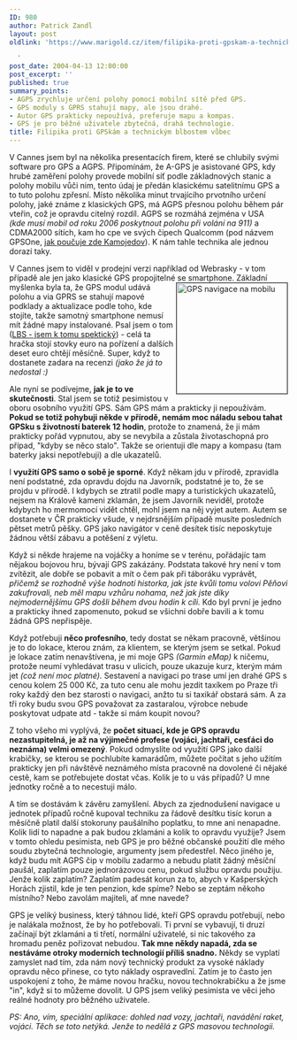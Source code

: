 ```yaml
---
ID: 980
author: Patrick Zandl
layout: post
oldlink: 'https://www.marigold.cz/item/filipika-proti-gpskam-a-technickym-blbostem-vubec

  '
post_date: 2004-04-13 12:00:00
post_excerpt: ''
published: true
summary_points:
- AGPS zrychluje určení polohy pomocí mobilní sítě před GPS.
- GPS moduly s GPRS stahují mapy, ale jsou drahé.
- Autor GPS prakticky nepoužívá, preferuje mapu a kompas.
- GPS je pro běžné uživatele zbytečná, drahá technologie.
title: Filipika proti GPSkám a technickým blbostem vůbec
---
```


<p>
V Cannes jsem byl na několika presentacích firem, které se chlubily svými software pro GPS a AGPS. Připomínám, že A-GPS je asistované GPS, kdy hrubé zaměření polohy provede mobilní síť podle základnových stanic a polohy mobilu vůči nim, tento údaj je předán klasickému satelitnímu GPS a to tuto polohu zpřesní. Místo několika minut trvajícího prvotního určení polohy, jaké známe z klasických GPS, má AGPS přesnou polohu během pár vteřin, což je opravdu citelný rozdíl. AGPS se rozmáhá zejména v USA <EM>(kde&#160;musí mobil od roku 2006 poskytnout polohu při volání na 911)&#160;</EM>a CDMA2000 sítích, kam ho cpe ve svých čipech Qualcomm (pod názvem GPSOne, <A href="http://vucako.bloguje.cz/35111_item.php" target=_blank>jak poučuje zde Kamojedov</A>). K nám tahle technika ale jednou dorazí taky. </p>

<p>
V Cannes jsem to viděl v prodejní verzi například od Webrasky - v tom případě ale jen jako klasické GPS propojitelné se smartphone. Základní myšlenka byla ta, že GPS modul udává <IMG height=200 alt="GPS navigace na mobilu" src="/wp-content/uploads/gpsnavigace.jpg" width=200 align=right border=1>polohu a via GPRS se stahují mapové podklady a aktualizace podle toho, kde stojíte, takže samotný smartphone nemusí mít žádné mapy instalované. Psal jsem o tom (<A href="/zprava.html?cislo=27213">LBS - jsem k tomu spektický</A>)&#160;- celá ta hračka stojí stovky euro na pořízení a dalších deset euro chtějí měsíčně. Super, když to dostanete zadara na recenzi <EM>(jako že já to nedostal :)</EM></p>

<p>
Ale nyní se podívejme, <STRONG>jak je to ve skutečnosti</STRONG>. Stal jsem se totiž pesimistou v oboru osobního využití GPS. Sám GPS mám a prakticky ji nepoužívám. <STRONG>Pokud se totiž pohybuji někde v přírodě, nemám moc náladu sebou tahat GPSku s životností baterek 12 hodin</STRONG>, protože to znamená, že ji mám prakticky pořád vypnutou, aby se nevybila a zůstala životaschopná pro případ, "kdyby se něco stalo". Takže se orientuji dle mapy a kompasu (tam baterky jaksi nepotřebuji) a dle ukazatelů. </p>

<p>
I <STRONG>využití GPS samo o sobě je sporné</STRONG>. Když někam jdu v přírodě, zpravidla není podstatné, zda opravdu dojdu na Javorník, podstatné je to, že se projdu v přírodě. I kdybych se ztratil podle mapy a turistických ukazatelů, nejsem na Králově kameni zklamán, že jsem Javorník neviděl, protože kdybych ho mermomocí vidět chtěl, mohl jsem na něj vyjet autem. Autem se dostanete v ČR prakticky všude, v nejdrsnějším případě musíte posledních pětset metrů pěšky. GPS jako navigátor v ceně desítek tisíc neposkytuje žádnou větší zábavu a potěšení z výletu. </p>

<p>
Když si někde hrajeme na vojáčky a honíme se v terénu, pořádajíc tam nějakou bojovou hru, bývají GPS zakázány. Podstata takové hry není v tom zvítězit, ale dobře se pobavit a mít o čem pak při táboráku vyprávět, <EM>přičemž se rozhodně výše hodnotí historka, jak jste kvůli tomu volovi Pěňovi zakufrovali, neb měl mapu vzhůru nohama, než jak jste díky nejmodernějšímu GPS došli během dvou hodin k cíli.</EM> Kdo byl první je jedno a prakticky ihned zapomenuto, pokud se všichni dobře bavili a k tomu žádná GPS nepřispěje. </p>

<p>
Když potřebuji <STRONG>něco profesního</STRONG>, tedy dostat se někam pracovně, většinou je to do lokace, kterou znám, za klientem, se kterým jsem se setkal. Pokud je lokace zatím nenavštívena, je mi moje GPS <EM>(Garmin eMap) </EM>k ničemu, protože neumí vyhledávat trasu v ulicích, pouze ukazuje kurz, kterým mám jet <EM>(což není moc platné).</EM> Sestavení a navigaci po trase umí jen drahé GPS s cenou kolem 25 000 Kč, za tuto cenu ale mohu jezdit taxíkem po Praze tři roky každý den bez starosti o navigaci, anžto tu si taxikář obstará sám. A za tři roky budu svou GPS považovat za zastaralou, výrobce nebude poskytovat udpate atd - takže si mám koupit novou?</p>

<p>
Z toho všeho mi vyplývá, že <STRONG>počet situací, kde je GPS opravdu nezastupitelná, je až na výjimečné profese (vojáci, jachtaři, cesťáci do neznáma) velmi omezený</STRONG>. Pokud odmyslíte od využití GPS jako další krabičky, se kterou se pochlubíte kamarádům, můžete počítat s jeho užitím prakticky jen při&#160;návštěvě neznámého místa pracovně na dovolené či nějaké cestě, kam se potřebujete dostat včas. Kolik je to u vás případů? U mne jednotky ročně a to necestuji málo. </p>

<p>
A tím se dostávám k závěru zamyšlení. Abych za zjednodušení navigace u jednotek případů ročně kupoval techniku za řádově desítku tisíc korun a měsíčně platil další stokoruny paušálního poplatku, to mne ani nenapadne. Kolik lidí to napadne a pak budou zklamáni a kolik to opravdu využije? Jsem v tomto ohledu pesimista, neb GPS je pro běžné občanské použití dle mého soudu zbytečná technologie, argumenty jsem předestřel. Něco jiného je, když budu mít AGPS čip v mobilu zadarmo a nebudu platit žádný měsíční paušál, zaplatím pouze jednorázovou cenu, pokud službu opravdu použiju. Jenže kolik zaplatím? Zaplatím padesát korun za to, abych v Kašperských Horách zjistil, kde je ten penzion, kde spíme? Nebo se zeptám někoho místního? Nebo zavolám majiteli, ať mne navede?</p>

<p>
GPS je veliký business, který táhnou lidé, kteří GPS opravdu potřebují, nebo je nalákala možnost, že by ho potřebovali. Ti první se vybavují, ti druzí začínají být zklamáni a ti třetí, normální uživatelé, si nic takového za hromadu peněz pořizovat nebudou. <STRONG>Tak mne někdy napadá, zda se nestáváme otroky moderních technologií příliš snadno.</STRONG> Někdy se vyplatí zamyslet nad tím, zda nám nový technický produkt za vysoké náklady opravdu něco přinese, co tyto náklady ospravedlní. Zatím je to často jen uspokojení z toho, že máme novou hračku, novou technokrabičku a že jsme "in", když si to můžeme dovolit. U GPS jsem veliký pesimista ve věci jeho reálné hodnoty pro běžného uživatele.</p>

<p>
<EM>PS: Ano, vím, speciální aplikace: dohled nad vozy, jachtaři, navádění raket, vojáci. Těch se toto netýká. Jenže to nedělá z GPS masovou technologii.</EM> </p>